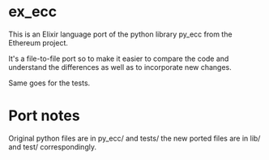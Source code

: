 # ex_ecc

This is an Elixir language port of the python library py_ecc from the Ethereum project.

It's a file-to-file port so to make it easier to compare the code and understand the differences as well as to incorporate new changes.

Same goes for the tests.

# Port notes

Original python files are in py_ecc/ and tests/ the new ported files are in lib/ and test/ correspondingly.

